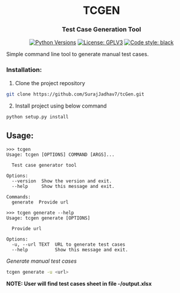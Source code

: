 <h1 align="center"> TCGEN</h1>
<h3 align="center">Test Case Generation Tool</h3>

<p align="center">
<a href="https://pypi.org/project/miqsel"><img alt="Python Versions"
src="https://img.shields.io/pypi/pyversions/miqsel.svg?style=flat"></a>
<a href="https://github.com/digitronik/miqsel/blob/master/LICENSE"><img alt="License: GPLV3"
src="https://img.shields.io/pypi/l/miqsel.svg?version=latest"></a>
<a href="https://pypi.org/project/black"><img alt="Code style: black"
src="https://img.shields.io/badge/code%20style-black-000000.svg"></a>
</p>

Simple command line tool to generate manual test cases.


### Installation:

1. Clone the project repository
```bash
git clone https://github.com/SurajJadhav7/tcGen.git
```
2. Install project using below command

```bash
python setup.py install
```


## Usage:

```shell
>>> tcgen
Usage: tcgen [OPTIONS] COMMAND [ARGS]...

  Test case generator tool

Options:
  --version  Show the version and exit.
  --help     Show this message and exit.

Commands:
  generate  Provide url

>>> tcgen generate --help
Usage: tcgen generate [OPTIONS]

  Provide url

Options:
  -u, --url TEXT  URL to generate test cases
  --help          Show this message and exit.

```

*Generate manual test cases*

```bash
tcgen generate -u <url>
```

**NOTE: User will find test cases sheet in file -/output.xlsx**
